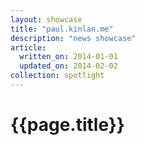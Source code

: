 ```yaml
---
layout: showcase
title: "paul.kinlan.me"
description: "news showcase"
article:
  written_on: 2014-01-01
  updated_on: 2014-02-02
collection: spotlight
---
```


<h1>{{page.title}}</h1>